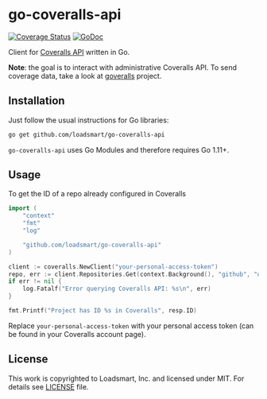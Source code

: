 # go-coveralls-api

[![Coverage Status](https://coveralls.io/repos/github/loadsmart/go-coveralls-api/badge.svg?branch=master)](https://coveralls.io/github/loadsmart/go-coveralls-api?branch=master)
[![GoDoc](https://godoc.org/github.com/loadsmart/go-coveralls-api?status.svg)](https://godoc.org/github.com/loadsmart/go-coveralls-api)

Client for [Coveralls API][] written in Go.

**Note**: the goal is to interact with administrative Coveralls API. To send coverage data, take a look at [goveralls][] project.

## Installation

Just follow the usual instructions for Go libraries:

```bash
go get github.com/loadsmart/go-coveralls-api
```

`go-coveralls-api` uses Go Modules and therefore requires Go 1.11+.

## Usage

To get the ID of a repo already configured in Coveralls

```go
import (
    "context"
    "fmt"
    "log"

    "github.com/loadsmart/go-coveralls-api"
)

client := coveralls.NewClient("your-personal-access-token")
repo, err := client.Repositories.Get(context.Background(), "github", "user/repository"))
if err != nil {
    log.Fatalf("Error querying Coveralls API: %s\n", err)
}

fmt.Printf("Project has ID %s in Coveralls", resp.ID)
```

Replace `your-personal-access-token` with your personal access token (can be found in your Coveralls account page).

## License

This work is copyrighted to Loadsmart, Inc. and licensed under MIT. For details see [LICENSE][] file.

[Coveralls API]: https://docs.coveralls.io/api-introduction
[goveralls]: https://github.com/mattn/goveralls
[LICENSE]: ./LICENSE
